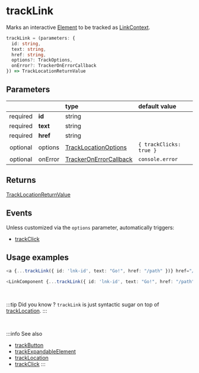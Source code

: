 # trackLink

Marks an interactive [Element](/tracking/core-concepts/elements.md#elements) to be tracked as [LinkContext](/taxonomy/location-contexts/LinkContext.md).

```typescript
trackLink = (parameters: {
  id: string,
  text: string,
  href: string,
  options?: TrackOptions,
  onError?: TrackerOnErrorCallback
}) => TrackLocationReturnValue
```

## Parameters
|          |          | type                                                                                   | default value
| :-:      | :--      | :--                                                                                    | :--           
| required | **id**   | string                                                                                 |
| required | **text** | string                                                                                 |
| required | **href** | string                                                                                 |
| optional | options  | [TrackLocationOptions](/tracking/api-reference/interfaces/TrackLocationOptions.md)     | `{ trackClicks: true }`
| optional | onError  | [TrackerOnErrorCallback](/tracking/api-reference/interfaces/TrackerOnErrorCallback.md) | `console.error`

## Returns
[TrackLocationReturnValue](/tracking/api-reference/interfaces/TrackLocationReturnValue.md)

## Events
Unless customized via the `options` parameter, automatically triggers:

- [trackClick](/tracking/api-reference/event-trackers/trackClick.md)

## Usage examples

```typescript jsx
<a {...trackLink({ id: 'lnk-id', text: "Go!", href: "/path" })} href="/path">Go!</a>
```

```typescript jsx
<LinkComponent {...trackLink({ id: 'lnk-id', text: "Go!", href: "/path" })}>Go!</LinkComponent>
```

<br />

:::tip Did you know ?
`trackLink` is just syntactic sugar on top of [trackLocation](/tracking/api-reference/low-level/trackLocation.md).
:::

<br />


:::info See also
- [trackButton](/tracking/api-reference/location-trackers/trackButton.md)
- [trackExpandableElement](/tracking/api-reference/location-trackers/trackExpandableElement.md)
- [trackLocation](/tracking/api-reference/low-level/trackLocation.md)
- [trackClick](/tracking/api-reference/event-trackers/trackClick.md)
:::
